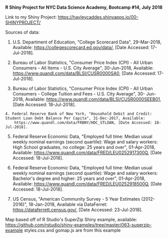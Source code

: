 <b>R Shiny Project for NYC Data Science Academy, Bootcamp #14, July 2018 </b>

Link to my Shiny Project: https://hayleycaddes.shinyapps.io/00-SHINYPROJECT/

Sources of data:

  1. U.S. Department of Education, "College Scorecard Data", 29-Mar-2018, Available: https://collegescorecard.ed.gov/data/, [Date 
  	Accessed: 17-Jul-2018].

  2. Bureau of Labor Statistics, "Consumer Price Index (CPI) - All Urban Consumers - All Items - U.S. City Average", 30-Jun-2018, 
  	Available: https://www.quandl.com/data/BLSI/CUSR0000SA0, [Date Accessed: 17-Jul-2018].
  
  3. Bureau of Labor Statistics, "Consumer Price Index (CPI) - All Urban Consumers - College Tuition and Fees - U.S. City Average", 30-
  	Jun-2018, Available: https://www.quandl.com/data/BLSI/CUSR0000SEEB01, [Date Accessed: 18-Jul-2018].
  
	4. Federal Reserve Bank of New York, "Household Debit and Credit: Student Loan Debt Balance Per Capita", 31-Dec-2017, Available: 	
		https://www.quandl.com/data/FRBNY/HDC_STLOAN, [Date Accessed: 18-Jul-2018].
  
  5. Federal Reserve Economic Data, "Employed full time: Median usual weekly nominal earnings (second quartile): Wage and salary workers: 
  	High School graduates, no college: 25 years and over", 01-Apr-2018, Available: https://www.quandl.com/data/FRED/LEU0252917300Q, 
	[Date Accessed: 18-Jul-2018].
  
  6. Federal Reserve Economic Data, "Employed full time: Median usual weekly nominal earnings (second quartile): Wage and salary workers: 
  	Bachelor's degree and higher: 25 years and over", 01-Apr-2018, Available: https://www.quandl.com/data/FRED/LEU0252918500Q, [Date 
	Accessed: 18-Jul-2018].
  
  7. US Census, "American Community Survey - 5 Year Estimates (2012-2016)", 18-Jan-2018, Available via DataFerret: 	
  	https://dataferrett.census.gov/, [Date Accessed: 23-Jul-2018].
		
		
		
Map based off of R Studio's SuperZip Shiny example, available: https://github.com/rstudio/shiny-examples/tree/master/063-superzip-example
		styles.css and gomap.js are from this example
